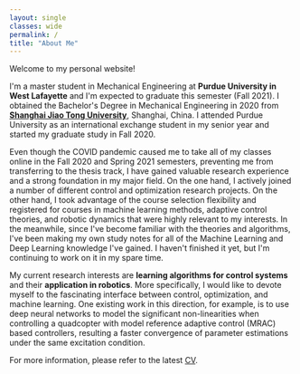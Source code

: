 ```yaml
---
layout: single
classes: wide
permalink: /
title: "About Me"
---
```


Welcome to my personal website!

I'm a master student in Mechanical Engineering  at **Purdue University in West Lafayette** and I'm expected to graduate this semester (Fall 2021). I obtained the Bachelor's Degree in Mechanical Engineering in 2020 from **[Shanghai Jiao Tong University](https://en.sjtu.edu.cn/)**, Shanghai, China. I attended Purdue University as an international exchange student in my senior year and started my graduate study in Fall 2020. 

Even though the COVID pandemic caused me to take all of my classes online in the Fall 2020 and Spring 2021 semesters, preventing me from transferring to the thesis track, I have gained valuable research experience and a strong foundation in my major field. On the one hand, I actively joined a number of different control and optimization research projects. On the other hand, I took advantage of the course selection flexibility and registered for courses in machine learning methods, adaptive control theories, and robotic dynamics that were highly relevant to my interests. In the meanwhile, since I've become familiar with the theories and algorithms, I've been making my own study notes for all of the Machine Learning and Deep Learning knowledge I've gained. I haven't finished it yet, but I'm continuing to work on it in my spare time.

My current research interests are **learning algorithms for control systems** and their **application in robotics**. More specifically, I would like to devote myself to the fascinating interface between control, optimization, and machine learning. One existing work in this direction, for example, is to use deep neural networks to model the significant non-linearities when controlling a quadcopter with model reference adaptive control (MRAC) based controllers, resulting a faster convergence of parameter estimations under the same excitation condition.

For more information, please refer to the latest [CV](https://knoero.github.io/files/CV.pdf).
